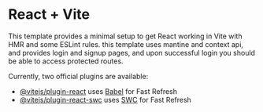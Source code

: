 # React + Vite

This template provides a minimal setup to get React working in Vite with HMR and some ESLint rules.
this template uses mantine and context api, and provides login and signup pages, and upon successful login you should be able to access protected routes.

Currently, two official plugins are available:

- [@vitejs/plugin-react](https://github.com/vitejs/vite-plugin-react/blob/main/packages/plugin-react/README.md) uses [Babel](https://babeljs.io/) for Fast Refresh
- [@vitejs/plugin-react-swc](https://github.com/vitejs/vite-plugin-react-swc) uses [SWC](https://swc.rs/) for Fast Refresh
